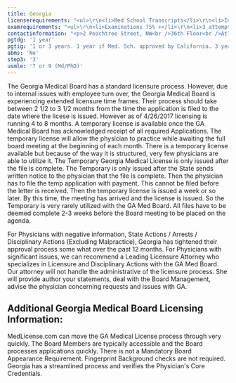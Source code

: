 ```yaml
---
title: Georgia
licenserequirements: "<ul>\r\n<li>Med School Transcripts</li>\r\n<li>Internship/Residency/Fellowship Forms</li>\r\n<li>All State Med Licenses</li>\r\n<li>All National Examination Scores (USMLE/FLEX/NBME)</li>\r\n<li>NPDB-HIPDB Report</li>\r\n<li>3 Physician References</li>\r\n<li>ECFMG Certification</li>\r\n</ul>"
examrequirements: "<ul>\r\n<li>Examinations 75% +</li>\r\n<li>3 attempt limit- USMLE Step 3</li>\r\n<li>7 year limit- USMLE, 9 year limit if Md/PhD</li>\r\n<li>1 year PGY for USA Grads</li>\r\n<li>1 year PGY for International Grads if Medical School is approved by the Medical Board of California</li>\r\n<li>3 years PGY for Internatioal Grads if Medical School is NOT APPROVED by the Medical Board of California</li>\r\n<li>State Exam Accepted if Pre-1975</li>\r\n<li>No SPEX Exam Requirement</li>\r\n</ul>"
contactinformation: "<p>2 Peachtree Street, NW<br />36th Floor<br />Atlanta, GA 30303<br />Phone: (404) 656-3913<br />Fax: (404) 656-9723</p>\r\n<p><a href=\"http://www.medicalboard.georgia.gov/\">www.medicalboard.georgia.gov</a></p>"
pgtdg: '1 year'
pgtig: '1 or 3 years. 1 year if Med. Sch. approved by California. 3 years if Med. Sch. not approved by California.'
abms: 'No'
step3: '3'
usmle: '7 or 9 (Md/PhD)'
---
```


<p>The Georgia Medical Board has a standard licensure process. However, due to internal issues with employee turn over, the Georgia Medical Board is experiencing extended licensure time frames. Their process should take between 2 1/2 to 3 1/2 months from the time the application is filed to the date where the licese is issued. However as of 4/26/2017 licensing is running 4 to 8 months. A temporary license is available once the GA Medical Board has acknowledged receipt of all required Applications. The temporary license will allow the physician to practice while awaiting the full board meeting at the beginning of each month. There is a temporary license available but because of the way it is structured, very few physicians are able to utilize it. The Temporary Georgia Medical License is only issued after the file is complete. The Temporary is only issued after the State sends written notice to the physician that the file is complete. Then the physician has to file the temp application with payment. This cannot be filed before the letter is received. Then the temporary license is issued a week or so later. By this time, the meeting has arrived and the license is issued. So the Temporary is very rarely utilized with the GA Med Board. All files have to be deemed complete 2-3 weeks before the Board meeting to be placed on the agenda.</p>
<p>For Physicians with negative information, State Actions / Arrests / Disciplinary Actions (Excluding Malpractice), Georgia has tightened their approval process some what over the past 12 months. For Physicians with significant issues, we can recommend a Leading Licensure Attorney who specializes in Licensure and Disciplinary Actions with the GA Med Board. Our attorney will not handle the administrative of the licensure process. She will provide author your statements, deal with the Board Management, advise the physician concerning requests and issues with GA.</p>
<h2 id="mcetoc_1cdq8421l0">Additional Georgia Medical Board Licensing Information:</h2>
<p>MedLicense.com can move the GA Medical License process through very quickly. The Board Members are typically accessible and the Board processes applications quickly. There is not a Mandatory Board Appearance Requirement. Fingerprint Background checks are not required. Georgia has a streamlined process and verifies the Physician's Core Credentials.</p>
